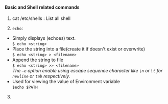 #### Basic and Shell related commands

1. cat /etc/shells : List all shell

2. `echo`:
  - Simply displays (echoes) text.
<br>`$ echo <string>`
  - Place the string into a file(create it if doesn't exist or overwrite)
<br>`$ echo <string> > <filename>`
  - Append the string to file
<br>`$ echo <string> >> <filename>`
<br>*The `–e` option enable using escape sequence character like `\n` or `\t` for `newline` or `tab` respectively.*
  - Used for viewing the value of Environment variable
<br>`$echo $PATH`
3.